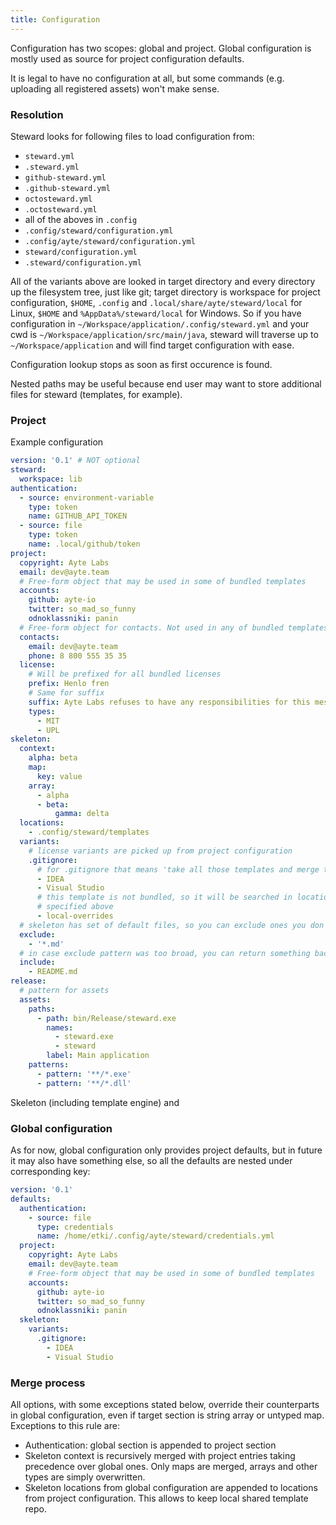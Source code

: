 ```yaml
---
title: Configuration
---
```


Configuration has two scopes: global and project. Global configuration
is mostly used as source for project configuration defaults.

It is legal to have no configuration at all, but some commands (e.g. 
uploading all registered assets) won't make sense.

### Resolution

Steward looks for following files to load configuration from:

- `steward.yml`
- `.steward.yml`
- `github-steward.yml`
- `.github-steward.yml`
- `octosteward.yml`
- `.octosteward.yml`
- all of the aboves in `.config`
- `.config/steward/configuration.yml` 
- `.config/ayte/steward/configuration.yml`
- `steward/configuration.yml`
- `.steward/configuration.yml`

All of the variants above are looked in target directory and every 
directory up the filesystem tree, just like git; target directory is 
workspace for project configuration, `$HOME`, `.config` and
`.local/share/ayte/steward/local` for Linux, `$HOME` and 
`%AppData%/steward/local` for Windows. So if you have configuration in 
`~/Workspace/application/.config/steward.yml` and your cwd is 
`~/Workspace/application/src/main/java`, steward will traverse up to 
`~/Workspace/application` and will find target configuration with ease.

Configuration lookup stops as soon as first occurence is found.

Nested paths may be useful because end user may want to store 
additional files for steward (templates, for example).

### Project

Example configuration

```yaml
version: '0.1' # NOT optional
steward:
  workspace: lib
authentication:
  - source: environment-variable
    type: token
    name: GITHUB_API_TOKEN
  - source: file
    type: token
    name: .local/github/token
project:
  copyright: Ayte Labs
  email: dev@ayte.team
  # Free-form object that may be used in some of bundled templates
  accounts:
    github: ayte-io
    twitter: so_mad_so_funny
    odnoklassniki: panin
  # Free-form object for contacts. Not used in any of bundled templates
  contacts:
    email: dev@ayte.team
    phone: 8 800 555 35 35
  license:
    # Will be prefixed for all bundled licenses
    prefix: Henlo fren
    # Same for suffix
    suffix: Ayte Labs refuses to have any responsibilities for this mess
    types:
      - MIT
      - UPL
skeleton:
  context:
    alpha: beta
    map:
      key: value
    array:
      - alpha
      - beta:
          gamma: delta
  locations:
    - .config/steward/templates
  variants:
    # license variants are picked up from project configuration
    .gitignore:
      # for .gitignore that means 'take all those templates and merge them'
      - IDEA
      - Visual Studio
      # this template is not bundled, so it will be searched in locations
      # specified above
      - local-overrides
  # skeleton has set of default files, so you can exclude ones you don't need  
  exclude:
    - '*.md'
  # in case exclude pattern was too broad, you can return something back
  include:
    - README.md
release:
  # pattern for assets 
  assets:
    paths:
      - path: bin/Release/steward.exe
        names: 
          - steward.exe
          - steward
        label: Main application
    patterns:
      - pattern: '**/*.exe'
      - pattern: '**/*.dll'
```

Skeleton (including template engine) and 

### Global configuration

As for now, global configuration only provides project defaults, but in 
future it may also have something else, so all the defaults are nested 
under corresponding key:

```yaml
version: '0.1'
defaults:
  authentication:
    - source: file
      type: credentials
      name: /home/etki/.config/ayte/steward/credentials.yml
  project:
    copyright: Ayte Labs
    email: dev@ayte.team
    # Free-form object that may be used in some of bundled templates
    accounts:
      github: ayte-io
      twitter: so_mad_so_funny
      odnoklassniki: panin
  skeleton:
    variants:
      .gitignore:
        - IDEA
        - Visual Studio
```

### Merge process

All options, with some exceptions stated below, override their 
counterparts in global configuration, even if target section is string
array or untyped map. Exceptions to this rule are:

- Authentication: global section is appended to project section
- Skeleton context is recursively merged with project entries taking 
precedence over global ones. Only maps are merged, arrays and other 
types are simply overwritten.
- Skeleton locations from global configuration are appended to 
locations from project configuration. This allows to keep local 
shared template repo.
